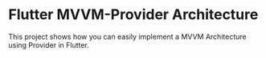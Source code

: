 # Flutter MVVM-Provider Architecture

This project shows how you can easily implement a MVVM Architecture using Provider in Flutter.
